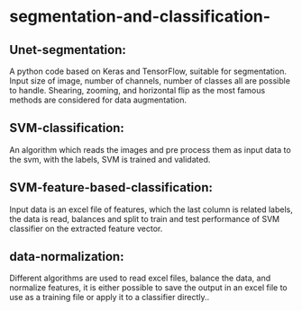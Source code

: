# segmentation-and-classification-

## Unet-segmentation:
A python code based on Keras and TensorFlow, suitable for segmentation.  Input size of image, number of channels, number of classes all are possible to handle. Shearing, zooming, and horizontal flip as the most famous methods are considered for data augmentation.

## SVM-classification:
An algorithm which reads the images and pre process them as input data to the svm, with the labels, SVM is trained and validated.

## SVM-feature-based-classification:
Input data is an excel file of features, which the last column is related labels, the data is read, balances and split to train and test performance of SVM classifier on the extracted feature vector.
## data-normalization:
Different algorithms are used to read excel files, balance the data, and normalize features,
it is either possible to save the output in an excel file to use as a training file or apply it to a classifier directly..
